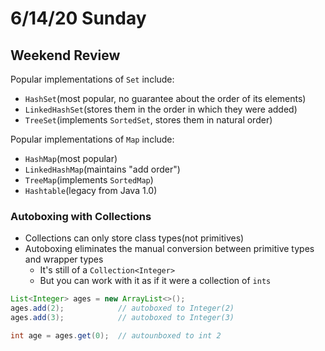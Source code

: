 # 6/14/20 Sunday 

## Weekend Review 

Popular implementations of `Set` include: 
  - `HashSet`(most popular, no guarantee about the order of its elements)
  - `LinkedHashSet`(stores them in the order in which they were added)
  - `TreeSet`(implements `SortedSet`, stores them in natural order)

Popular implementations of `Map` include: 
  - `HashMap`(most popular)
  - `LinkedHashMap`(maintains "add order")
  - `TreeMap`(implements `SortedMap`)
  - `Hashtable`(legacy from Java 1.0)

### Autoboxing with Collections 

  - Collections can only store class types(not primitives)
  - Autoboxing eliminates the manual conversion between primitive types and wrapper types
    - It's still of a `Collection<Integer>`
    - But you can work with it as if it were a collection of `ints`
  ```java
  List<Integer> ages = new ArrayList<>();
  ages.add(2);            // autoboxed to Integer(2)
  ages.add(3);            // autoboxed to Integer(3)

  int age = ages.get(0);  // autounboxed to int 2 
  ```
